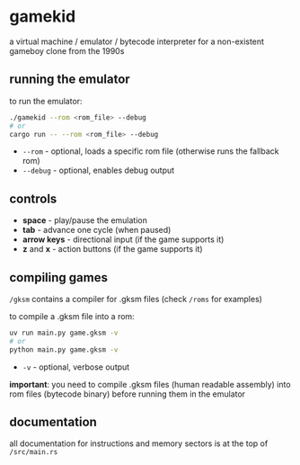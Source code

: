 # gamekid

a virtual machine / emulator / bytecode interpreter for a non-existent gameboy clone from the 1990s

## running the emulator

to run the emulator:
```bash
./gamekid --rom <rom_file> --debug
# or
cargo run -- --rom <rom_file> --debug
```

- `--rom` - optional, loads a specific rom file (otherwise runs the fallback rom)
- `--debug` - optional, enables debug output

## controls

- **space** - play/pause the emulation
- **tab** - advance one cycle (when paused)
- **arrow keys** - directional input (if the game supports it)
- **z** and **x** - action buttons (if the game supports it)

## compiling games

`/gksm` contains a compiler for .gksm files (check `/roms` for examples)

to compile a .gksm file into a rom:
```bash
uv run main.py game.gksm -v
# or
python main.py game.gksm -v
```

- `-v` - optional, verbose output

**important**: you need to compile .gksm files (human readable assembly) into rom files (bytecode binary) before running them in the emulator

## documentation

all documentation for instructions and memory sectors is at the top of `/src/main.rs`
